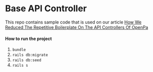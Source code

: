 # Base API Controller
This repo contains sample code that is used on our article [How We Reduced The Repetitive Boilerplate On The API Controllers Of OpenPa](https://blog.montedelgallo.com/)


#### How to run the project
1. `bundle`
2. `rails db:migrate`
3. `rails db:seed`
4. `rails s`
